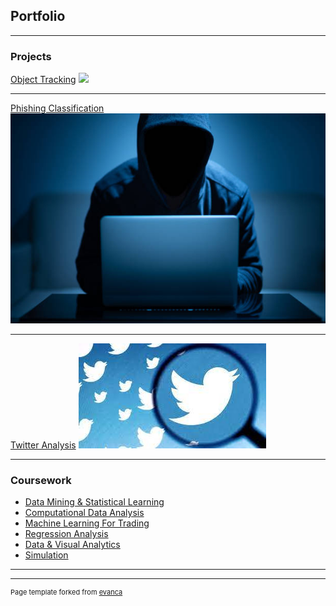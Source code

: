 ## Portfolio

---

### Projects

[Object Tracking](/sample_page)
<img src="images/dummy_thumbnail.jpg?raw=true"/>

---
[Phishing Classification](/pdf/Phishing_Classification.pdf)
<img src="images/hacker_image.jpeg?raw=true"/>

---
[Twitter Analysis](/pdf/Twitter_Analysis.pdf)
<img src="images/Twitter_Image.jpeg?raw=true"/>

---

### Coursework

- [Data Mining & Statistical Learning](http://example.com/)
- [Computational Data Analysis](http://example.com/)
- [Machine Learning For Trading](http://example.com/)
- [Regression Analysis](http://example.com/)
- [Data & Visual Analytics](http://example.com/)
- [Simulation](http://example.com/)

---




---
<p style="font-size:11px">Page template forked from <a href="https://github.com/evanca/quick-portfolio">evanca</a></p>
<!-- Remove above link if you don't want to attibute -->
